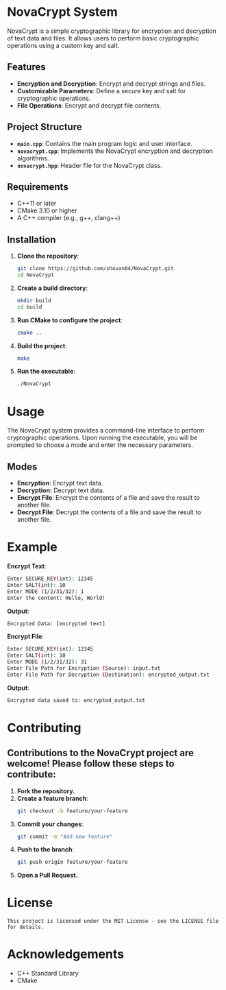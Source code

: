 # NovaCrypt System

NovaCrypt is a simple cryptographic library for encryption and decryption of text data and files. It allows users to perform basic cryptographic operations using a custom key and salt.

## Features

- **Encryption and Decryption**: Encrypt and decrypt strings and files.
- **Customizable Parameters**: Define a secure key and salt for cryptographic operations.
- **File Operations**: Encrypt and decrypt file contents.

## Project Structure

- **`main.cpp`**: Contains the main program logic and user interface.
- **`novacrypt.cpp`**: Implements the NovaCrypt encryption and decryption algorithms.
- **`novacrypt.hpp`**: Header file for the NovaCrypt class.

## Requirements

- C++11 or later
- CMake 3.10 or higher
- A C++ compiler (e.g., g++, clang++)

## Installation

1. **Clone the repository**:
   ```bash
   git clone https://github.com/shovan04/NovaCrypt.git
   cd NovaCrypt
   ```
2. **Create a build directory**:
   ```bash
   mkdir build
   cd build
   ```
3. **Run CMake to configure the project**:
   ```bash
   cmake ..
   ```
4. **Build the project**:
   ```bash
   make
   ```
5. **Run the executable**:
   ```bash
   ./NovaCrypt
   ```

# Usage

The NovaCrypt system provides a command-line interface to perform cryptographic operations. Upon running the executable, you will be prompted to choose a mode and enter the necessary parameters.

## Modes

- **Encryption**: Encrypt text data.
- **Decryption:** Decrypt text data.
- **Encrypt File**: Encrypt the contents of a file and save the result to another file.
- **Decrypt File**: Decrypt the contents of a file and save the result to another file.

# Example

**Encrypt Text**:
```bash
Enter SECURE_KEY(int): 12345
Enter SALT(int): 10
Enter MODE (1/2/31/32): 1
Enter the content: Hello, World!
```

**Output**:
```bash
Encrypted Data: [encrypted text]
```

**Encrypt File**:
```bash
Enter SECURE_KEY(int): 12345
Enter SALT(int): 10
Enter MODE (1/2/31/32): 31
Enter File Path for Encryption (Source): input.txt
Enter File Path for Decryption (Destination): encrypted_output.txt
```

**Output**:
```bash
Encrypted data saved to: encrypted_output.txt
```

# Contributing

## Contributions to the NovaCrypt project are welcome! Please follow these steps to contribute:

1. **Fork the repository.**
2. **Create a feature branch**:
   ```bash
   git checkout -b feature/your-feature
   ```
3. **Commit your changes**:
   ```bash
   git commit -m "Add new feature"
   ```
4. **Push to the branch**:
   ```bash
   git push origin feature/your-feature
   ```
5. **Open a Pull Request.**

# License

    This project is licensed under the MIT License - see the LICENSE file for details.

# Acknowledgements

- C++ Standard Library
- CMake
